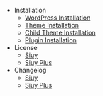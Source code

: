- Installation
  - [WordPress Installation](wordpress-installation.md)
  - [Theme Installation](install-siuy-wordpress-theme.md)
  - [Child Theme Installation](install-siuy-wordpress-child-theme.md)
  - [Plugin Installation](install-siuy-plus-plugin.md)
- License
  - [Siuy](siuy-wordpress-theme-license.md)
  - [Siuy Plus](siuy-plus-plugin-license.md)
- Changelog
  - [Siuy](siuy-wordpress-theme-changelog.md)
  - [Siuy Plus](siuy-plus-plugin-changelog.md)

